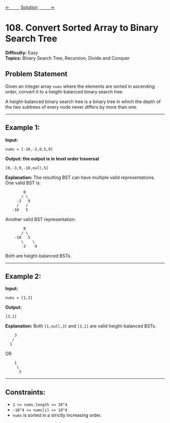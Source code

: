 [<-&nbsp;&nbsp;&nbsp;&nbsp;&nbsp;&nbsp;&nbsp;&nbsp;](../1768.%20Merge%20Strings%20Alternately/statement.md)
[Solution](108.%20Convert%20Sorted%20Array%20to%20BST/solution.js)
[&nbsp;&nbsp;&nbsp;&nbsp;&nbsp;&nbsp;&nbsp;&nbsp; ->](../13.%20Roman%20to%20Integer/statement.md)

# 108. Convert Sorted Array to Binary Search Tree

**Difficulty:** Easy <br>
**Topics:** Binary Search Tree, Recursion, Divide and Conquer

## Problem Statement

Given an integer array `nums` where the elements are sorted in ascending order, convert it to a height-balanced binary search tree.

A height-balanced binary search tree is a binary tree in which the depth of the two subtrees of every node never differs by more than one.

---

## Example 1:

**Input:**

```plaintext
nums = [-10,-3,0,5,9]
```

**Output: the output is in level order traversal**

```plaintext
[0,-3,9,-10,null,5]
```

**Explanation:**
The resulting BST can have multiple valid representations. One valid BST is:

```
        0
       / \
     -3   9
     /   /
   -10   5
```

Another valid BST representation:

```
        0
       / \
    -10   5
       \    \
       -3    9
```

Both are height-balanced BSTs.

---

## Example 2:

**Input:**

```plaintext
nums = [1,3]
```

**Output:**

```plaintext
[3,1]
```

**Explanation:**
Both `[1,null,3]` and `[3,1]` are valid height-balanced BSTs.

```
    3
   /
  1
```

OR

```
    1
     \
      3
```

---

## Constraints:

- `1 <= nums.length <= 10^4`
- `-10^4 <= nums[i] <= 10^4`
- `nums` is sorted in a strictly increasing order.

